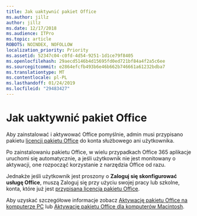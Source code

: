 ```yaml
---
title: Jak uaktywnić pakiet Office
ms.author: jillz
author: jillz
ms.date: 12/17/2018
ms.audience: ITPro
ms.topic: article
ROBOTS: NOINDEX, NOFOLLOW
localization_priority: Priority
ms.assetid: 52347c04-c0fd-4d54-9251-1d1ce79f8405
ms.openlocfilehash: 29aecd5146b4d15695fd0ed721bf84a4f2a5c6ee
ms.sourcegitcommit: e2864efcfb493b6e46b662b746661a61232bdba7
ms.translationtype: MT
ms.contentlocale: pl-PL
ms.lasthandoff: 01/24/2019
ms.locfileid: "29483427"
---
```

# <a name="how-to-activate-office"></a>Jak uaktywnić pakiet Office

Aby zainstalować i aktywować Office pomyślnie, admin musi przypisano pakietu [licencji pakietu Office](https://docs.microsoft.com/office365/admin/subscriptions-and-billing/assign-licenses-to-users) do konta służbowego ani użytkownika. 
  
Po zainstalowaniu pakietu Office, w wielu przypadkach Office 365 aplikacje uruchomi się automatycznie, a jeśli użytkownik nie jest monitowany o aktywacji, one rozpocząć korzystanie z narzędzia Office od razu.
  
Jednakże jeśli użytkownik jest proszony o **Zaloguj się skonfigurować usługę Office**, muszą Zaloguj się przy użyciu swojej pracy lub szkolne, konta, które już jest [przypisana licencja pakietu Office](https://support.office.com/article/f8ab5e25-bf3f-4a47-b264-174b1ee925fd.aspx).
  
Aby uzyskać szczegółowe informacje zobacz [Aktywację pakietu Office na komputerze PC](https://support.office.com/article/5bd38f38-db92-448b-a982-ad170b1e187e.aspx) lub [Aktywację pakietu Office dla komputerów Macintosh](https://support.office.com/article/7f6646b1-bb14-422a-9ad4-a53410fcefb2.aspx).
  

